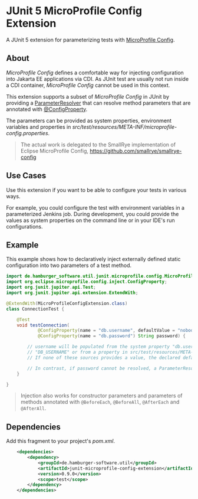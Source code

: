 # JUnit 5 MicroProfile Config Extension

A JUnit 5 extension for parameterizing tests with [MicroProfile Config](https://github.com/eclipse/microprofile-config).

## About

_MicroProfile Config_ defines a comfortable way for injecting configuration into Jakarta EE applications via CDI.
As JUnit test are usually not run inside a CDI container, _MicroProfile Config_ cannot be used in this context.

This extension supports a subset of _MicroProfile Config_ in JUnit by providing a [ParameterResolver](https://junit.org/junit5/docs/current/api/org.junit.jupiter.api/org/junit/jupiter/api/extension/ParameterResolver.html) that can resolve method parameters that are annotated with [@ConfigProperty](https://www.javadoc.io/doc/org.eclipse.microprofile.config/microprofile-config-api/2.0/org/eclipse/microprofile/config/inject/ConfigProperty.html).

The parameters can be provided as system properties, environment variables and properties in _src/test/resources/META-INF/microprofile-config.properties_.

> The actual work is delegated to the SmallRye implementation of Eclipse MicroProfile Config, https://github.com/smallrye/smallrye-config

## Use Cases

Use this extension if you want to be able to configure your tests in various ways.

For example, you could configure the test with environment variables in a parameterized Jenkins job.
During development, you could provide the values as system properties on the command line or in your IDE's run configurations.

## Example

This example shows how to declaratively inject externally defined static configuration into two parameters of a test method.

```java
import de.hamburger_software.util.junit.microprofile.config.MicroProfileConfigExtension;
import org.eclipse.microprofile.config.inject.ConfigProperty;
import org.junit.jupiter.api.Test;
import org.junit.jupiter.api.extension.ExtendWith;

@ExtendWith(MicroProfileConfigExtension.class)
class ConnectionTest {

    @Test
    void testConnection(
            @ConfigProperty(name = "db.username", defaultValue = "nobody") String username,
            @ConfigProperty(name = "db.password") String password) {

        // username will be populated from the system property "db.username" or the environment variable
        // "DB_USERNAME" or from a property in src/test/resources/META-INF/microprofile-config.properties.
        // If none of these sources provides a value, the declared default of "nobody" will be used.

        // In contrast, if password cannot be resolved, a ParameterResolutionException will be thrown.
    }

}
```
> Injection also works for constructor parameters and parameters of methods annotated with `@BeforeEach`, `@BeforeAll`, `@AfterEach` and `@AfterAll`.

## Dependencies

Add this fragment to your project's _pom.xml_.

```xml
    <dependencies>
        <dependency>
            <groupId>de.hamburger-software.util</groupId>
            <artifactId>junit-microprofile-config-extension</artifactId>
            <version>0.9.0</version>
            <scope>test</scope>
        </dependency>
    </dependencies>
```